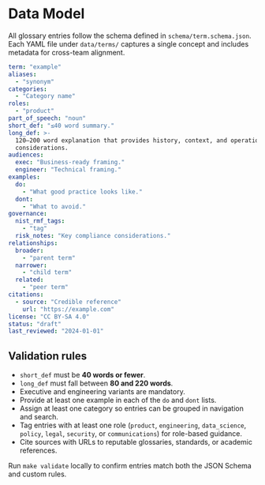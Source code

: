 # Data Model

All glossary entries follow the schema defined in `schema/term.schema.json`. Each
YAML file under `data/terms/` captures a single concept and includes metadata for
cross-team alignment.

```yaml
term: "example"
aliases:
  - "synonym"
categories:
  - "Category name"
roles:
  - "product"
part_of_speech: "noun"
short_def: "≤40 word summary."
long_def: >-
  120–200 word explanation that provides history, context, and operational
  considerations.
audiences:
  exec: "Business-ready framing."
  engineer: "Technical framing."
examples:
  do:
    - "What good practice looks like."
  dont:
    - "What to avoid."
governance:
  nist_rmf_tags:
    - "tag"
  risk_notes: "Key compliance considerations."
relationships:
  broader:
    - "parent term"
  narrower:
    - "child term"
  related:
    - "peer term"
citations:
  - source: "Credible reference"
    url: "https://example.com"
license: "CC BY-SA 4.0"
status: "draft"
last_reviewed: "2024-01-01"
```

## Validation rules

- `short_def` must be **40 words or fewer**.
- `long_def` must fall between **80 and 220 words**.
- Executive and engineering variants are mandatory.
- Provide at least one example in each of the `do` and `dont` lists.
- Assign at least one category so entries can be grouped in navigation and search.
- Tag entries with at least one role (`product`, `engineering`, `data_science`, `policy`,
  `legal`, `security`, or `communications`) for role-based guidance.
- Cite sources with URLs to reputable glossaries, standards, or academic
  references.

Run `make validate` locally to confirm entries match both the JSON Schema and
custom rules.
